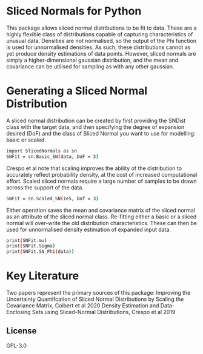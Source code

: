 # Sliced Normals for Python
This package allows sliced normal distributions to be fit to data. These are a highly flexible class of distributions capable of capturing characteristics of unusual data. Densities are not normalised, so the output of the Phi function is used for unnormalised densities. As such, these distributions cannot as yet produce density estimations of data points. However, sliced normals are simply a higher-dimensional gaussian distribution, and the mean and covariance can be utilised for sampling as with any other gaussian.

# Generating a Sliced Normal Distribution
A sliced normal distribution can be created by first providing the SNDist class with the target data, and then specifying the degree of expansion desired (DoF) and the class of Sliced Normal you want to use for modelling: basic or scaled. 
```sh
import SlicedNormals as sn
SNFit = sn.Basic_SN(data, DoF = 3)
```
Crespo et al note that scaling improves the ability of the distribution to accurately reflect probability density, at the cost of increased computational effort. Scaled sliced normals require a large number of samples to be drawn across the support of the data.

```sh
SNFit = sn.Scaled_SN(1e5, Dof = 3)
```
Either operation saves the mean and covariance matrix of the sliced normal as an attribute of the sliced normal class. Re-fitting either a basic or a sliced normal will over-write the old distribution characteristics. These can then be used for unnormalised density estimation of expanded input data.

```sh
print(SNFit.mu)
print(SNFit.Sigma)
print(SNFit.SN_Phi(data))
```
# Key Literature
Two papers represent the primary sources of this package:
Improving the Uncertainty Quantifcation of Sliced Normal Distributions by Scaling the Covariance Matrix, Colbert et al 2020
Density Estimation and Data-Enclosing Sets using Sliced-Normal Distributions, Crespo et al 2019

License
----

GPL-3.0

